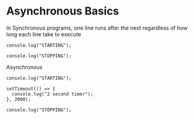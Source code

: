 # Asynchronous Basics

In Synchronous programs, one line runs after the next regardless of how long each line take to execute

```
console.log("STARTING");

console.log("STOPPING");

```

Asynchronous

```
console.log("STARTING");

setTimeout(() => {
  console.log("2 second timer");
}, 2000);

console.log("STOPPING");
```

